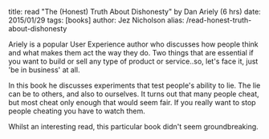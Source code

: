 title: read "The (Honest) Truth About Dishonesty" by Dan Ariely (6 hrs)
date: 2015/01/29
tags: [books]
author: Jez Nicholson
alias: /read-honest-truth-about-dishonesty

​​​Ariely is a popular User Experience author who discusses how people think and what makes them act the way they do. Two things that are essential if you want to build or sell any type of product or service..so, let's face it, just 'be in business' at all.

In this book he discusses experiments that test people's ability to lie. The lie can be to others, and also to ourselves. It turns out that many people cheat, but most cheat only enough that would seem fair. If you really want to stop people cheating you have to watch them.

Whilst an interesting read, this particular book didn't seem groundbreaking.